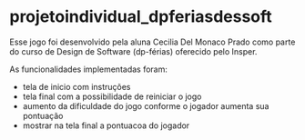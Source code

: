 # projetoindividual_dpferiasdessoft
Esse jogo foi desenvolvido pela aluna Cecilia Del Monaco Prado como parte do curso de Design de Software (dp-férias) oferecido pelo Insper.

As funcionalidades implementadas foram:

- tela de inicio com instruções
- tela final com a possibilidade de reiniciar o jogo
- aumento da dificuldade do jogo conforme o jogador aumenta sua pontuação
- mostrar na tela final a pontuacoa do jogador